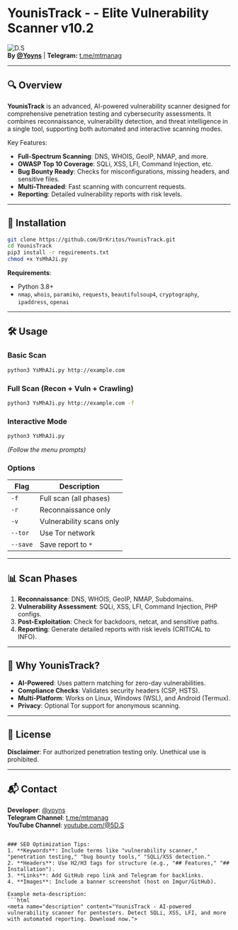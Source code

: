 # YounisTrack - - Elite Vulnerability Scanner v10.2

![D.S](https://yt3.ggpht.com/HsdGfhnRd3IwvpRgS1sPmlINmnj0bDvNi0xKp6qZv1e7Y0LXScRymPitXUIRTev0bJkBDwswjg)  
**By [@Yoyns](https://t.me/mtmanag)** | **Telegram:** [t.me/mtmanag](https://t.me/mtmanag)  

---

## 🔍 Overview
**YounisTrack** is an advanced, AI-powered vulnerability scanner designed for comprehensive penetration testing and cybersecurity assessments. It combines reconnaissance, vulnerability detection, and threat intelligence in a single tool, supporting both automated and interactive scanning modes.  

Key Features:  
- **Full-Spectrum Scanning**: DNS, WHOIS, GeoIP, NMAP, and more.  
- **OWASP Top 10 Coverage**: SQLi, XSS, LFI, Command Injection, etc.  
- **Bug Bounty Ready**: Checks for misconfigurations, missing headers, and sensitive files.  
- **Multi-Threaded**: Fast scanning with concurrent requests.  
- **Reporting**: Detailed vulnerability reports with risk levels.  

---

## 🚀 Installation
```bash
git clone https://github.com/DrKritos/YounisTrack.git
cd YounisTrack
pip3 install -r requirements.txt
chmod +x YsMhAJi.py
```

**Requirements**:  
- Python 3.8+  
- `nmap`, `whois`, `paramiko`, `requests`, `beautifulsoup4`, `cryptography`, `ipaddress`, `openai`

---

## 🛠 Usage
### Basic Scan
```bash
python3 YsMhAJi.py http://example.com
```

### Full Scan (Recon + Vuln + Crawling)
```bash
python3 YsMhAJi.py http://example.com -f
```

### Interactive Mode
```bash
python3 YsMhAJi.py
```
*(Follow the menu prompts)*  

### Options
| Flag          | Description                          |
|---------------|--------------------------------------|
| `-f`          | Full scan (all phases)               |
| `-r`          | Reconnaissance only                  |
| `-v`          | Vulnerability scans only             |
| `--tor`       | Use Tor network                      |
| `--save`      | Save report to `*`   |

---

## 📊 Scan Phases
1. **Reconnaissance**: DNS, WHOIS, GeoIP, NMAP, Subdomains.  
2. **Vulnerability Assessment**: SQLi, XSS, LFI, Command Injection, PHP configs.  
3. **Post-Exploitation**: Check for backdoors, netcat, and sensitive paths.  
4. **Reporting**: Generate detailed reports with risk levels (CRITICAL to INFO).  

---

## 🌟 Why YounisTrack?
- **AI-Powered**: Uses pattern matching for zero-day vulnerabilities.  
- **Compliance Checks**: Validates security headers (CSP, HSTS).  
- **Multi-Platform**: Works on Linux, Windows (WSL), and Android (Termux).  
- **Privacy**: Optional Tor support for anonymous scanning.  

---

## 📜 License
**Disclaimer**: For authorized penetration testing only. Unethical use is prohibited.  

---

## 📬 Contact
**Developer**: [@yoyns](https://t.me/mtmanag)  
**Telegram Channel**: [t.me/mtmanag](https://t.me/mtmanag)  
**YouTube Channel**: [youtube.com/@5D.S](https://www.youtube.com/channel/UCmlNoySt8O0JkC8fAuuQEKQ?sub_confirmation=1)  

```

### SEO Optimization Tips:
1. **Keywords**: Include terms like "vulnerability scanner," "penetration testing," "bug bounty tools," "SQLi/XSS detection."  
2. **Headers**: Use H2/H3 tags for structure (e.g., "## Features," "## Installation").  
3. **Links**: Add GitHub repo link and Telegram for backlinks.  
4. **Images**: Include a banner screenshot (host on Imgur/GitHub).    

Example meta-description:  
```html
<meta name="description" content="YounisTrack - AI-powered vulnerability scanner for pentesters. Detect SQLi, XSS, LFI, and more with automated reporting. Download now.">
```
